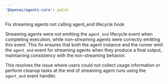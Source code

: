 ```yaml
---
'@openai/agents-core': patch
---
```


Fix streaming agents not calling agent_end lifecycle hook

Streaming agents were not emitting the `agent_end` lifecycle event when completing execution, while non-streaming agents were correctly emitting this event. This fix ensures that both the agent instance and the runner emit the `agent_end` event for streaming agents when they produce a final output, maintaining consistency with the non-streaming behavior.

This resolves the issue where users could not collect usage information or perform cleanup tasks at the end of streaming agent runs using the `agent_end` event handler.